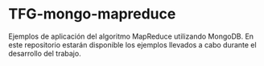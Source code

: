 # TFG-mongo-mapreduce

Ejemplos de aplicación del algoritmo MapReduce utilizando MongoDB.
En este repositorio estarán disponible los ejemplos llevados a cabo durante el desarrollo del trabajo.
